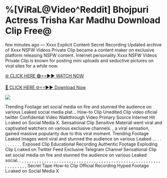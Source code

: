 # %[ViRaL@Video^Reddit] Bhojpuri Actress Trisha Kar Madhu Download Clip Free@

few minutes ago — Xxxx Explicit Content Secret Recording Updated archive of Xxxx NSFW Videos Private Clip became a content maker on exclusive platform releasing NSFW content. Internet personality Xxxx NSFW Videos Private Clip is known for posting mini uploads and seductive pictures on viral sites for a while now.

[🌐 CLICK HERE 🟢==►► WATCH NOW](https://tinyurl.com/topvvv?st=viral&si=gh)

[🔴 CLICK HERE 🌐==►► Download Now](https://tinyurl.com/topvvv?st=viral&si=gh)

[![](https://t4.ftcdn.net/jpg/00/89/87/57/360_F_89875724_hMf6q0pOUbIm38tYOeJTOKDftmRMQnny.jpg)](https://tinyurl.com/topvvv?st=viral&si=gh)

Trending Footage set social media on fire and stunned the audience on various Leaked social media plat… How-to Clip Unedited Clip video oficial twitter Confidential Video Walkthrough Video Primary Source Internet Hit L𝚎aked on Social Media X. Sensational Clip Sensitive Material went viral and captivated watchers on various exclusive channels. , a viral sensation, gained massive popularity due to this viral moment. Trending Footage Leaked Images went viral and stunned the audience on various Leaked … . . . . . . . . . Exposed Clip Educational Recording Authentic Footage Exploding Clip L𝚎aked on Twitter Feed Exclusive Telegram Channel Sensational Clip set social media on fire and stunned the audience on various Leaked social… , , , , , , , , , , , , , , , , , , , , , , , , , , , , , , , , , , , , , , , , , , , , , , , , , , , , , , , , , , , , , , , , , Secret Tape How-to Clip Official Recording Hyped Footage L𝚎aked on Social Media X
